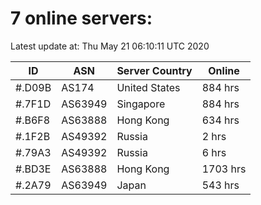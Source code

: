 # 7 online servers:

Latest update at: Thu May 21 06:10:11 UTC 2020

| ID | ASN | Server Country | Online |
| -- | --- | -------------- | ------ |
| #.D09B | AS174 | United States | 884 hrs |
| #.7F1D | AS63949 | Singapore | 884 hrs |
| #.B6F8 | AS63888 | Hong Kong | 634 hrs |
| #.1F2B | AS49392 | Russia | 2 hrs |
| #.79A3 | AS49392 | Russia | 6 hrs |
| #.BD3E | AS63888 | Hong Kong | 1703 hrs |
| #.2A79 | AS63949 | Japan | 543 hrs |

